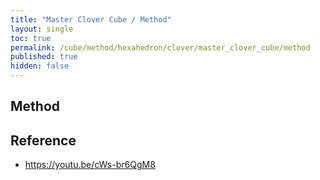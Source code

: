 ```yaml
---
title: "Master Clover Cube / Method"
layout: single
toc: true
permalink: /cube/method/hexahedron/clover/master_clover_cube/method
published: true
hidden: false
---
```

<head>
  <base target="_blank">
</head>



## Method



## Reference

- <https://youtu.be/cWs-br6QgM8>
